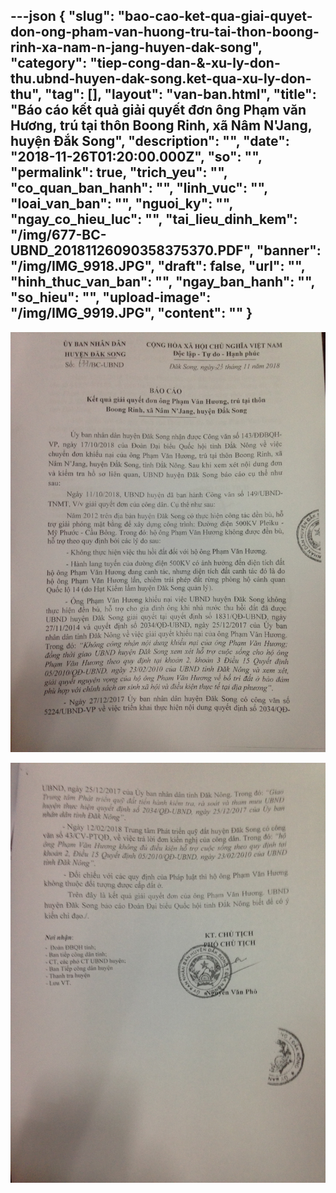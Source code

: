 ---json
{
    "slug": "bao-cao-ket-qua-giai-quyet-don-ong-pham-van-huong-tru-tai-thon-boong-rinh-xa-nam-n-jang-huyen-dak-song",
    "category": "tiep-cong-dan-&-xu-ly-don-thu.ubnd-huyen-dak-song.ket-qua-xu-ly-don-thu",
    "tag": [],
    "layout": "van-ban.html",
    "title": "Báo cáo kết quả giải quyết đơn ông Phạm văn Hương, trú tại thôn Boong Rinh, xã Nâm N'Jang, huyện Đắk Song",
    "description": "",
    "date": "2018-11-26T01:20:00.000Z",
    "so": "",
    "permalink": true,
    "trich_yeu": "",
    "co_quan_ban_hanh": "",
    "linh_vuc": "",
    "loai_van_ban": "",
    "nguoi_ky": "",
    "ngay_co_hieu_luc": "",
    "tai_lieu_dinh_kem": "/img/677-BC-UBND_20181126090358375370.PDF",
    "banner": "/img/IMG_9918.JPG",
    "draft": false,
    "url": "",
    "hinh_thuc_van_ban": "",
    "ngay_ban_hanh": "",
    "so_hieu": "",
    "upload-image": "/img/IMG_9919.JPG",
    "__content__": ""
}
---
<p><img alt="" src="/img/IMG_9918.JPG" /></p>

<p><img alt="" src="/img/IMG_9919.JPG" /></p>
